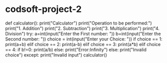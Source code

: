 # codsoft-project-2
def calculator():
  print("Calculator")
  print("Operation to be performed:")
  print("1. Addition")
  print("2. Subtraction")
  print("3. Multiplication")
  print("4. Division")
  try:
    a=int(input("Enter the First number: "))
    b=int(input("Enter the Second number: "))
    choice = int(input("Enter your Choice: "))
    if choice == 1:
      print(a+b)
    elif choice == 2:
      print(a-b)
    elif choice == 3:
      print(a*b)
    elif choice == 4:
      if b!=0:
        print(a/b)
      else:
        print("Error:Infinity")
    else:
      print("Invalid choice")
  except:
    print("Invalid input")
calculator()
